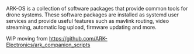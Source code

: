 ARK-OS is a collection of software packages that provide common tools for drone systems. These software packages are installed as systemd user services and provide useful features such as mavlink routing, video streaming, automatic log upload, firmware updating and more.

WIP moving from
https://github.com/ARK-Electronics/ark_companion_scripts
